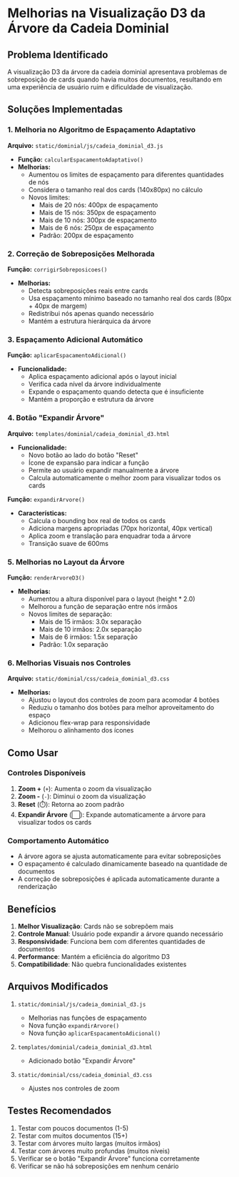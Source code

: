 # Melhorias na Visualização D3 da Árvore da Cadeia Dominial

## Problema Identificado

A visualização D3 da árvore da cadeia dominial apresentava problemas de sobreposição de cards quando havia muitos documentos, resultando em uma experiência de usuário ruim e dificuldade de visualização.

## Soluções Implementadas

### 1. Melhoria no Algoritmo de Espaçamento Adaptativo

**Arquivo:** `static/dominial/js/cadeia_dominial_d3.js`

- **Função:** `calcularEspacamentoAdaptativo()`
- **Melhorias:**
  - Aumentou os limites de espaçamento para diferentes quantidades de nós
  - Considera o tamanho real dos cards (140x80px) no cálculo
  - Novos limites:
    - Mais de 20 nós: 400px de espaçamento
    - Mais de 15 nós: 350px de espaçamento
    - Mais de 10 nós: 300px de espaçamento
    - Mais de 6 nós: 250px de espaçamento
    - Padrão: 200px de espaçamento

### 2. Correção de Sobreposições Melhorada

**Função:** `corrigirSobreposicoes()`

- **Melhorias:**
  - Detecta sobreposições reais entre cards
  - Usa espaçamento mínimo baseado no tamanho real dos cards (80px + 40px de margem)
  - Redistribui nós apenas quando necessário
  - Mantém a estrutura hierárquica da árvore

### 3. Espaçamento Adicional Automático

**Função:** `aplicarEspacamentoAdicional()`

- **Funcionalidade:**
  - Aplica espaçamento adicional após o layout inicial
  - Verifica cada nível da árvore individualmente
  - Expande o espaçamento quando detecta que é insuficiente
  - Mantém a proporção e estrutura da árvore

### 4. Botão "Expandir Árvore"

**Arquivo:** `templates/dominial/cadeia_dominial_d3.html`

- **Funcionalidade:**
  - Novo botão ao lado do botão "Reset"
  - Ícone de expansão para indicar a função
  - Permite ao usuário expandir manualmente a árvore
  - Calcula automaticamente o melhor zoom para visualizar todos os cards

**Função:** `expandirArvore()`

- **Características:**
  - Calcula o bounding box real de todos os cards
  - Adiciona margens apropriadas (70px horizontal, 40px vertical)
  - Aplica zoom e translação para enquadrar toda a árvore
  - Transição suave de 600ms

### 5. Melhorias no Layout da Árvore

**Função:** `renderArvoreD3()`

- **Melhorias:**
  - Aumentou a altura disponível para o layout (height * 2.0)
  - Melhorou a função de separação entre nós irmãos
  - Novos limites de separação:
    - Mais de 15 irmãos: 3.0x separação
    - Mais de 10 irmãos: 2.0x separação
    - Mais de 6 irmãos: 1.5x separação
    - Padrão: 1.0x separação

### 6. Melhorias Visuais nos Controles

**Arquivo:** `static/dominial/css/cadeia_dominial_d3.css`

- **Melhorias:**
  - Ajustou o layout dos controles de zoom para acomodar 4 botões
  - Reduziu o tamanho dos botões para melhor aproveitamento do espaço
  - Adicionou flex-wrap para responsividade
  - Melhorou o alinhamento dos ícones

## Como Usar

### Controles Disponíveis

1. **Zoom +** (`+`): Aumenta o zoom da visualização
2. **Zoom -** (`-`): Diminui o zoom da visualização
3. **Reset** (⏱️): Retorna ao zoom padrão
4. **Expandir Árvore** (⬜): Expande automaticamente a árvore para visualizar todos os cards

### Comportamento Automático

- A árvore agora se ajusta automaticamente para evitar sobreposições
- O espaçamento é calculado dinamicamente baseado na quantidade de documentos
- A correção de sobreposições é aplicada automaticamente durante a renderização

## Benefícios

1. **Melhor Visualização**: Cards não se sobrepõem mais
2. **Controle Manual**: Usuário pode expandir a árvore quando necessário
3. **Responsividade**: Funciona bem com diferentes quantidades de documentos
4. **Performance**: Mantém a eficiência do algoritmo D3
5. **Compatibilidade**: Não quebra funcionalidades existentes

## Arquivos Modificados

1. `static/dominial/js/cadeia_dominial_d3.js`
   - Melhorias nas funções de espaçamento
   - Nova função `expandirArvore()`
   - Nova função `aplicarEspacamentoAdicional()`

2. `templates/dominial/cadeia_dominial_d3.html`
   - Adicionado botão "Expandir Árvore"

3. `static/dominial/css/cadeia_dominial_d3.css`
   - Ajustes nos controles de zoom

## Testes Recomendados

1. Testar com poucos documentos (1-5)
2. Testar com muitos documentos (15+)
3. Testar com árvores muito largas (muitos irmãos)
4. Testar com árvores muito profundas (muitos níveis)
5. Verificar se o botão "Expandir Árvore" funciona corretamente
6. Verificar se não há sobreposições em nenhum cenário 